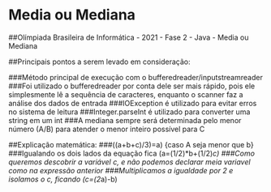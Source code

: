# Media ou Mediana
##Olímpiada Brasileira de Informática - 2021 - Fase 2 - Java - Media ou Mediana 
																				
##Principais pontos a serem levado em consideração:

###Método principal de execução com o bufferedreader/inputstreamreader
###Foi utilizado o bufferedreader por conta dele ser mais rápido, pois ele simplesmente lê a sequência de caracteres, enquanto o scanner faz a análise dos dados de entrada 
###IOException é utilizado para evitar erros no sistema de leitura                                                                                                        ###Integer.parseInt é utilizado para converter uma string em um int
###A mediana sempre será determinada pelo menor número (A/B) para atender o menor inteiro possível para C

##Explicação matemática: 
###((a+b+c)/3)=a) {caso A seja menor que b}
###Igualando os dois lados da equação fica (a=(1/2)*b+(1/2)*c)
###Como queremos descobrir a variável c, e não podemos declarar meia variavel como na expressão anterior
###Multiplicamos a igualdade por 2 e isolamos o c, ficando (c=(2*a)-b)

